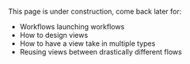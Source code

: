 This page is under construction, come back later for:
- Workflows launching workflows
- How to design views
- How to have a view take in multiple types
- Reusing views between drastically different flows